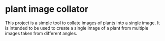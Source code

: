 <!--
 * @Author: hibana2077 hibana2077@gmaill.com
 * @Date: 2023-11-28 10:50:46
 * @LastEditors: hibana2077 hibana2077@gmaill.com
 * @LastEditTime: 2023-11-28 10:53:25
 * @FilePath: /plant_image_collator/README.md
 * @Description: 这是默认设置,请设置`customMade`, 打开koroFileHeader查看配置 进行设置: https://github.com/OBKoro1/koro1FileHeader/wiki/%E9%85%8D%E7%BD%AE
-->
# plant image collator

This project is a simple tool to collate images of plants into a single image. It is intended to be used to create a single image of a plant from multiple images taken from different angles.